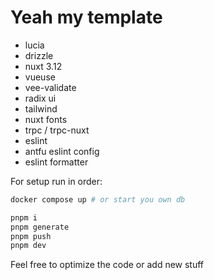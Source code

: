# Yeah my template

- lucia
- drizzle
- nuxt 3.12
- vueuse
- vee-validate
- radix ui
- tailwind
- nuxt fonts
- trpc / trpc-nuxt
- eslint
- antfu eslint config
- eslint formatter

For setup run in order:
```sh
docker compose up # or start you own db

pnpm i
pnpm generate
pnpm push
pnpm dev
```


Feel free to optimize the code or add new stuff
